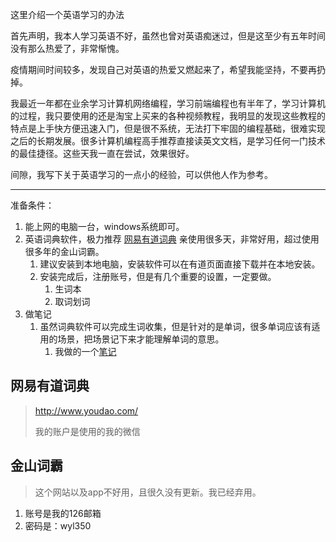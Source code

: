 这里介绍一个英语学习的办法

首先声明，我本人学习英语不好，虽然也曾对英语痴迷过，但是这至少有五年时间没有那么热爱了，非常惭愧。

疫情期间时间较多，发现自己对英语的热爱又燃起来了，希望我能坚持，不要再扔掉。

我最近一年都在业余学习计算机网络编程，学习前端编程也有半年了，学习计算机的过程，我只要使用的还是淘宝上买来的各种视频教程，我明显的发现这些教程的特点是上手快方便迅速入门，但是很不系统，无法打下牢固的编程基础，很难实现之后的长期发展。很多计算机编程高手推荐直接读英文文档，是学习任何一门技术的最佳捷径。这些天我一直在尝试，效果很好。

间隙，我写下关于英语学习的一点小的经验，可以供他人作为参考。

***
准备条件：
1. 能上网的电脑一台，windows系统即可。
2. 英语词典软件，极力推荐 [网易有道词典](http://www.youdao.com/) 亲使用很多天，非常好用，超过使用很多年的金山词霸。
    1. 建议安装到本地电脑，安装软件可以在有道页面直接下载并在本地安装。
    2. 安装完成后，注册账号，但是有几个重要的设置，一定要做。
        1. 生词本
        2. 取词划词
3. 做笔记
    1. 虽然词典软件可以完成生词收集，但是针对的是单词，很多单词应该有适用的场景，把场景记下来才能理解单词的意思。
		1. 我做的一个[笔记]()





## 网易有道词典
> http://www.youdao.com/
> 
> 我的账户是使用的我的微信

## 金山词霸
> 这个网站以及app不好用，且很久没有更新。我已经弃用。
1. 账号是我的126邮箱
2. 密码是：wyl350
        